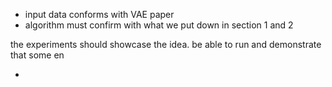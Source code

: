 * input data conforms with VAE paper
* algorithm must confirm with what we put down in section 1 and 2



the experiments should showcase the idea. be able to run and demonstrate that some en

*
